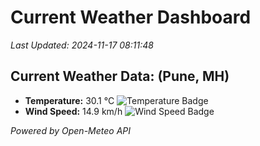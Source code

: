 
# Current Weather Dashboard

_Last Updated: 2024-11-17 08:11:48_

## Current Weather Data: (Pune, MH)
- **Temperature:** 30.1 °C ![Temperature Badge](https://img.shields.io/badge/Temperature-High%20Temp-orange)
- **Wind Speed:** 14.9 km/h ![Wind Speed Badge](https://img.shields.io/badge/Wind%20Speed-Low%20Wind-blue)

*Powered by Open-Meteo API*
